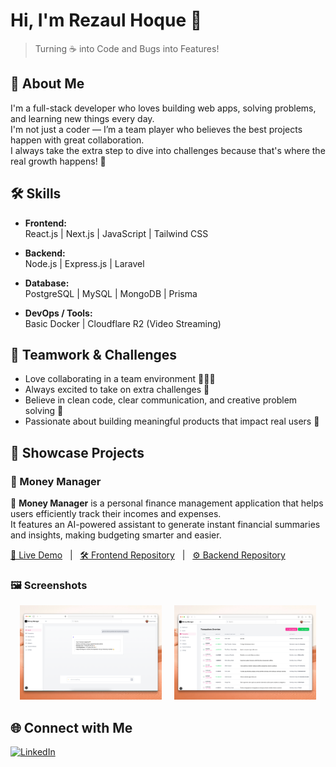 # Hi, I'm Rezaul Hoque 👋

> Turning ☕ into Code and Bugs into Features!

## 🚀 About Me
I'm a full-stack developer who loves building web apps, solving problems, and learning new things every day.  
I'm not just a coder — I’m a team player who believes the best projects happen with great collaboration.  
I always take the extra step to dive into challenges because that's where the real growth happens! 🚀

## 🛠️ Skills
- **Frontend:**  
  React.js | Next.js | JavaScript | Tailwind CSS

- **Backend:**  
  Node.js | Express.js | Laravel

- **Database:**  
  PostgreSQL | MySQL | MongoDB | Prisma

- **DevOps / Tools:**  
  Basic Docker | Cloudflare R2 (Video Streaming)


## 🤝 Teamwork & Challenges
- Love collaborating in a team environment 🧑‍🤝‍🧑
- Always excited to take on extra challenges 🌟
- Believe in clean code, clear communication, and creative problem solving 🎯
- Passionate about building meaningful products that impact real users 💬

## 💼 Showcase Projects
### 🚀 Money Manager

📌 **Money Manager** is a personal finance management application that helps users efficiently track their incomes and expenses.  
It features an AI-powered assistant to generate instant financial summaries and insights, making budgeting smarter and easier.

[🔗 Live Demo](https://money-tracking-client.vercel.app/login) &nbsp; | &nbsp;
[🛠️ Frontend Repository](https://github.com/rezaul01101/money-tracking-client/tree/main) &nbsp; | &nbsp;
[⚙️ Backend Repository](https://github.com/rezaul01101/money-tracking)

### 🖼️ Screenshots
<p align="center">
  <img src="https://raw.githubusercontent.com/rezaul01101/money-tracking-client/refs/heads/main/public/app-screenshot/2.png" alt="Transactions Overview" width="45%" />
  &nbsp;&nbsp;&nbsp;
  <img src="https://raw.githubusercontent.com/rezaul01101/money-tracking-client/refs/heads/main/public/app-screenshot/3.png" alt="Ask AI Summary" width="45%" />
</p>

## 🌐 Connect with Me

<p align="left">
  <a href="[https://www.linkedin.com/in/rezaul-haque-raaz/]" target="_blank">
    <img src="https://img.shields.io/badge/LinkedIn-0A66C2?style=for-the-badge&logo=linkedin&logoColor=white" alt="LinkedIn"/>
  </a>
<!--   <a href="https://twitter.com/yourhandle" target="_blank">
    <img src="https://img.shields.io/badge/Twitter-1DA1F2?style=for-the-badge&logo=twitter&logoColor=white" alt="Twitter"/>
  </a>
  <a href="https://www.youtube.com/channel/yourchannel" target="_blank">
    <img src="https://img.shields.io/badge/YouTube-FF0000?style=for-the-badge&logo=youtube&logoColor=white" alt="YouTube"/>
  </a> -->
</p>

